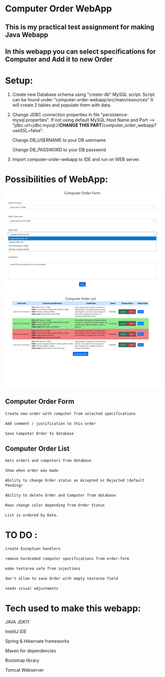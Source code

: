 # Computer Order WebApp

## This is my practical test assignment for making Java Webapp
## In this webapp you can select specifications for Computer and Add it to new Order

# Setup:
1. Create new Database schema using "create-db" MySQL script. 
    Script can be found under "computer-order-webapp/src/main/resources"
    It will create 2 tables and populate them with data.
    
2. Change JDBC connection properties in file "persistence-mysql.properties".
    If not using default MySQL Host Name and Port  --> "jdbc.url=jdbc:mysql://**CHANGE THIS PART**/computer_order_webapp?useSSL=false".
    
    Change DB_USERNAME to your DB username
    
    Change DB_PASSWORD to your DB password
    
3. Import computer-order-webapp to IDE and run on WEB server.

# Possibilities of WebApp:
![Order Form](https://github.com/kicifans/computer-order-webapp/blob/main/src/main/resources/ComputerOrderForm.jpg)
![Order List](https://github.com/kicifans/computer-order-webapp/blob/main/src/main/resources/ComputerOrderList.jpg)

 ## Computer Order Form
  
    Create new order with computer from selected specifications
    
    Add comment / justification to this order
    
    Save Computer Order to database
  
  ## Computer Order List
    Gets orders and computers from database
    
    Show when order was made
    
    Ability to change Order status as Accepted or Rejected (default Pending)
    
    Ability to delete Order and Computer from database
    
    Rows change color depending from Order Status
    
    List is ordered by Date.


 # TO DO : 
 
    create Exception handlers
    
    remove hardcoded computer specifications from order-form
    
    make textarea safe from injections
    
    don't allow to save Order with empty textarea field
    
    needs visual adjustments
  
# Tech used to make this webapp:

  JAVA JDK11
  
  IntelliJ IDE
  
  Spring & Hibernate frameworks
  
  Maven for dependencies
  
  Bootstrap library
  
  Tomcat Webserver
  
  
    
